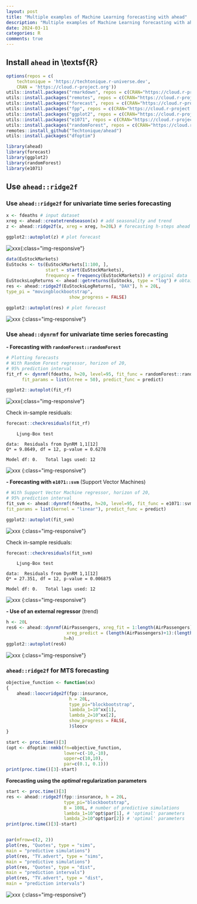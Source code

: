 ```yaml
---
layout: post
title: "Multiple examples of Machine Learning forecasting with ahead"
description: "Multiple examples of Machine Learning forecasting with ahead (dynrmf and ridge2f)"
date: 2024-03-11
categories: R
comments: true
---
```


## Install `ahead` in \textsf{R}

```r
options(repos = c(
    techtonique = 'https://techtonique.r-universe.dev',
    CRAN = 'https://cloud.r-project.org'))
utils::install.packages("rmarkdown", repos = c(CRAN="https://cloud.r-project.org"))
utils::install.packages("remotes", repos = c(CRAN="https://cloud.r-project.org"))
utils::install.packages("forecast", repos = c(CRAN="https://cloud.r-project.org"))
utils::install.packages("fpp", repos = c(CRAN="https://cloud.r-project.org"))
utils::install.packages("ggplot2", repos = c(CRAN="https://cloud.r-project.org"))
utils::install.packages("e1071", repos = c(CRAN="https://cloud.r-project.org"))
utils::install.packages("randomForest", repos = c(CRAN="https://cloud.r-project.org"))
remotes::install_github("Techtonique/ahead")
utils::install.packages("dfoptim")
```

```r
library(ahead)
library(forecast)
library(ggplot2)
library(randomForest)
library(e1071)
```

## Use `ahead::ridge2f`

### Use `ahead::ridge2f` for univariate time series forecasting

```r
x <- fdeaths # input dataset
xreg <- ahead::createtrendseason(x) # add seasonality and trend
z <- ahead::ridge2f(x, xreg = xreg, h=20L) # forecasting h-steps ahead
```

```r
ggplot2::autoplot(z) # plot forecast
```
    
![xxx]({{base}}/images/2024-03-11/2024-03-11-image1.png){:class="img-responsive"}  
   

```r
data(EuStockMarkets)
EuStocks <- ts(EuStockMarkets[1:100, ],
               start = start(EuStockMarkets),
               frequency = frequency(EuStockMarkets)) # original data
EuStocksLogReturns <- ahead::getreturns(EuStocks, type = "log") # obtain log-returns
res <- ahead::ridge2f(EuStocksLogReturns[, "DAX"], h = 20L,
type_pi = "movingblockbootstrap",
                        show_progress = FALSE)
```

```r
ggplot2::autoplot(res) # plot forecast
```
    
![xxx]({{base}}/images/2024-03-11/2024-03-11-image2.png)
{:class="img-responsive"}     

### Use `ahead::dynrmf` for univariate time series forecasting

**- Forecasting with `randomForest::randomForest`**

```r
# Plotting forecasts
# With Random Forest regressor, horizon of 20,
# 95% prediction interval
fit_rf <- dynrmf(fdeaths, h=20, level=95, fit_func = randomForest::randomForest,
      fit_params = list(ntree = 50), predict_func = predict)
```

```r
ggplot2::autoplot(fit_rf)
```
    
![xxx]({{base}}/images/2024-03-11/2024-03-11-image3.png){:class="img-responsive"}     

Check in-sample residuals:

```r
forecast::checkresiduals(fit_rf)
```

    
    	Ljung-Box test
    
    data:  Residuals from DynRM 1,1[12]
    Q* = 9.8649, df = 12, p-value = 0.6278
    
    Model df: 0.   Total lags used: 12
    
    
![xxx]({{base}}/images/2024-03-11/2024-03-11-image4.png)
{:class="img-responsive"}     

**- Forecasting with `e1071::svm`** (Support Vector Machines)


```r
# With Support Vector Machine regressor, horizon of 20,
# 95% prediction interval
fit_svm <- ahead::dynrmf(fdeaths, h=20, level=95, fit_func = e1071::svm,
fit_params = list(kernel = "linear"), predict_func = predict)
```

```r
ggplot2::autoplot(fit_svm)
```

![xxx]({{base}}/images/2024-03-11/2024-03-11-image5.png)
{:class="img-responsive"}     

Check in-sample residuals:

```r
forecast::checkresiduals(fit_svm)
```

    
    	Ljung-Box test
    
    data:  Residuals from DynRM 1,1[12]
    Q* = 27.351, df = 12, p-value = 0.006875
    
    Model df: 0.   Total lags used: 12
    
![xxx]({{base}}/images/2024-03-11/2024-03-11-image6.png)
{:class="img-responsive"} 

**- Use of an external regressor** (trend)

```r
h <- 20L
res6 <- ahead::dynrmf(AirPassengers, xreg_fit = 1:length(AirPassengers),
                       xreg_predict = (length(AirPassengers)+1):(length(AirPassengers)+h),
                      h=h)
ggplot2::autoplot(res6)
```
    
![xxx]({{base}}/images/2024-03-11/2024-03-11-image7.png)
{:class="img-responsive"} 


### `ahead::ridge2f` for MTS forecasting

```r
objective_function <- function(xx)
{
    ahead::loocvridge2f(fpp::insurance,
                        h = 20L,
                        type_pi="blockbootstrap",
                        lambda_1=10^xx[1],
                        lambda_2=10^xx[2],
                        show_progress = FALSE,
                        )$loocv
}

start <- proc.time()[3]
(opt <- dfoptim::nmkb(fn=objective_function,
                      lower=c(-10,-10),
                      upper=c(10,10),
                      par=c(0.1, 0.1)))
print(proc.time()[3]-start)
```

**Forecasting using the _optimal_ regularization parameters**

```r
start <- proc.time()[3]
res <- ahead::ridge2f(fpp::insurance, h = 20L,
                      type_pi="blockbootstrap",
                      B = 100L, # number of predictive simulations
                      lambda_1=10^opt$par[1], # 'optimal' parameters
                      lambda_2=10^opt$par[2]) # 'optimal' parameters
print(proc.time()[3]-start)


par(mfrow=c(2, 2))
plot(res, "Quotes", type = "sims",
main = "predictive simulations")
plot(res, "TV.advert", type = "sims",
main = "predictive simulations")
plot(res, "Quotes", type = "dist",
main = "prediction intervals")
plot(res, "TV.advert", type = "dist",
main = "prediction intervals")
```
    
![xxx]({{base}}/images/2024-03-11/2024-03-11-image8.png)
{:class="img-responsive"} 

